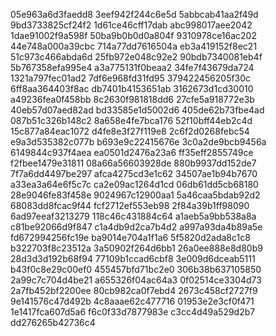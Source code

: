 05e963a6d3faedd8
3eef942f244c6e5d
5abbcab41aa2f49d
9bd3733825cf24f2
1d61ce46cff17dab
abc998017aee2042
1dae91002f9a598f
50ba9b0b0d0a804f
9310978ce16ac202
44e748a000a39cbc
714a77dd7616504a
eb3a419152f8ec21
51c973c466abda6d
25fb972e048c92e2
90bdb7340081eb4f
5b767358efa995e4
a3a775131f0beaa2
34fe7f43679da724
1321a797fec01ad2
7df6e968fd31fd95
379422456205f30c
6ff8aa364403f8ac
db7401b4153651ab
3162673d1cd30010
a49236fea0f458bb
8c2630f981818dd6
27cfe5a918772e3b
40eb57d07aed82ad
bd33585e1d5002d6
405de62b73fbe4ad
087b51c326b148c2
8a658e4fe7bca176
52f10bff44eb2c4d
15c877a84eac1072
d4fe8e3f27f119e8
2c6f2d0268febc54
e9a3d535382c077b
b693e9c22415676e
3c0a2de9bcb9456a
6149844c937f4aea
ea0501d2476a23a6
ff35eff2855749ce
f2fbee1479e31811
08a66a56603928de
880b9937dd152de7
7f7a6dd4497be297
afca4275cd3e1c62
34507ae1b94b7670
a33ea3a64e6f5c7c
ca2e09ac1264d1cd
06db61dd5cb68180
28e9046fe83f458e
9024967c12900aa1
5a46caa5bdab92d2
68083dd8fcac9f44
fcf2712ef553eb98
2f84a39b1ff98090
6ad97eeaf3213279
118c46c431884c64
a1aeb5a9bb538a8a
c81be92066d9f847
c1a4db9d2ca7b4d2
a997a93da4b89a5e
fd672994256fc19e
ba9014e704a1f1a6
5f5820d2ada8c1c8
b322703f8c23512a
3a50902f264d6bb1
26a0ee888e8d80b9
28d3d3d192b68f94
77109b1ccad6cbf8
3e009d6dceab5111
b43f0c8e29c00ef0
455457bfd71bc2e0
306b38b637105850
2a99c7c704d4be21
a655326f04ac64a3
0f02514ce3304d73
2a7fb452bf2200ee
80cb982ca0f7ebd4
2673c458cf2727f9
9e141576c47d492b
4c8aaae62c477716
01953e2e3cf0f471
1e1417fca607d5a6
f6c0f33d7877983e
c3cc4d49a529d2b7
dd276265b42736c4
